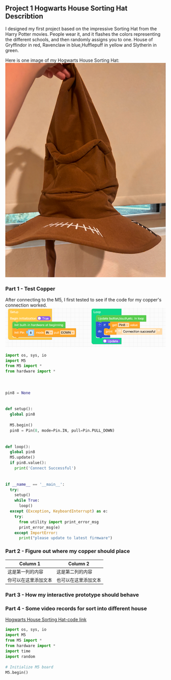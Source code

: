 ## Project 1 Hogwarts House Sorting Hat Describtion  
I designed my first project based on the impressive Sorting Hat from the Harry Potter movies. 
People wear it, and it flashes the colors representing the different schools, and then randomly assigns you to one.
House of Gryffindor in red, Ravenclaw in blue,Hufflepuff in yellow and Slytherin in green.  

Here is one image of my Hogwarts House Sorting Hat:
![Here is one image of my Hogwarts House Sorting Hat](Hat.png)


### Part 1 - Test Copper
After connecting to the M5, I first tested to see if the code for my copper's connection worked.
![How it build in UIFLOW](UIFLOW.png)
```Python
import os, sys, io
import M5
from M5 import *
from hardware import *



pin8 = None


def setup():
  global pin8

  M5.begin()
  pin8 = Pin(8, mode=Pin.IN, pull=Pin.PULL_DOWN)


def loop():
  global pin8
  M5.update()
  if pin8.value():
    print('Connect Successful')


if __name__ == '__main__':
  try:
    setup()
    while True:
      loop()
  except (Exception, KeyboardInterrupt) as e:
    try:
      from utility import print_error_msg
      print_error_msg(e)
    except ImportError:
      print("please update to latest firmware")
```


### Part 2 - Figure out where my copper should place
| Column 1        | Column 2        |
|-----------------|-----------------|
| 这是第一列的内容 | 这是第二列的内容 |
| 你可以在这里添加文本 | 也可以在这里添加文本 |

### Part 3 - How my interactive prototype should behave

### Part 4 - Some video records for sort into different house




[Hogwarts House Sorting Hat-code link](Code.py)

```Python
import os, sys, io
import M5
from M5 import *
from hardware import *
import time
import random

# Initialize M5 board
M5.begin()
```
